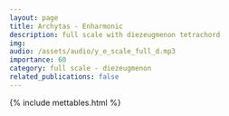 ```yaml
---
layout: page
title: Archytas - Enharmonic
description: full scale with diezeugmenon tetrachord
img: 
audio: /assets/audio/y_e_scale_full_d.mp3
importance: 60
category: full scale - diezeugmenon
related_publications: false
--- 
```

{% include mettables.html %}